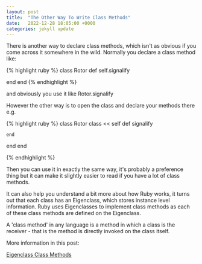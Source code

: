 ```yaml
---
layout: post
title:  "The Other Way To Write Class Methods"
date:   2022-12-28 18:05:00 +0000
categories: jekyll update
---
```


There is another way to declare class methods, which isn't as obvious if you come across it somewhere in the wild. Normally you declare a class method like:

{% highlight ruby %}
class Rotor
  def self.signalify
    
  end
end
{% endhighlight %}

and obviously you use it like Rotor.signalify

However the other way is to open the class and declare your methods there e.g.

{% highlight ruby %}
class Rotor
  class << self
    def signalify

    end
  end
end

{% endhighlight %}

Then you can use it in exactly the same way, it's probably a preference thing but it can make it slightly easier to read if you have a lot of class methods.

It can also help you understand a bit more about how Ruby works, it turns out that each class has an Eigenclass, which stores instance level information. Ruby uses Eigenclasses to implement class methods as each of these class methods are defined on the Eigenclass.

A 'class method' in any language is a method in which a class is the receiver - that is the method is directly invoked on the class itself.

More information in this post:

[Eigenclass Class Methods](https://stackoverflow.com/questions/2025569/difference-between-self-method-name-and-class-self-in-ruby)